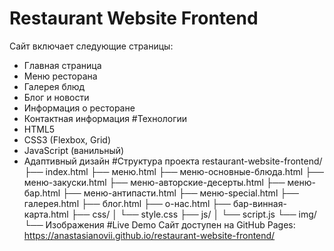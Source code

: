 # Restaurant Website Frontend
Сайт включает следующие страницы:
- Главная страница
- Меню ресторана
- Галерея блюд
- Блог и новости
- Информация о ресторане
- Контактная информация
#Технологии
- HTML5
- CSS3 (Flexbox, Grid)
- JavaScript (ванильный)
- Адаптивный дизайн
#Структура проекта
restaurant-website-frontend/
├── index.html
├── меню.html
├── меню-основные-блюда.html
├── меню-закуски.html
├── меню-авторские-десерты.html
├── меню-бар.html
├── меню-антипасти.html
├── меню-special.html
├── галерея.html
├── блог.html
├── о-нас.html
├── бар-винная-карта.html
├── css/
│ └── style.css
├── js/
│ └── script.js
└── img/
└── Изображения
#Live Demo
Сайт доступен на GitHub Pages:  
https://anastasianovii.github.io/restaurant-website-frontend/


